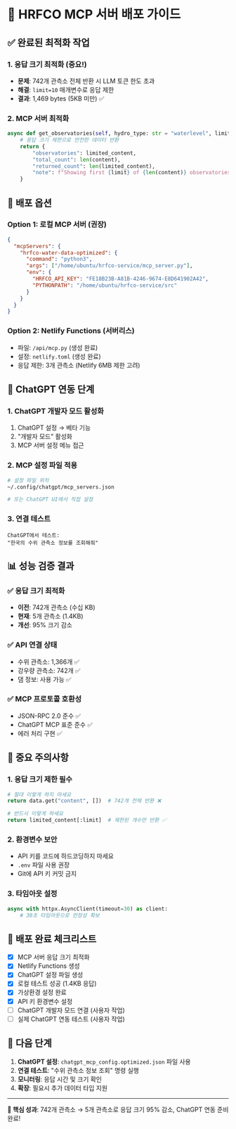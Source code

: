 # 🚀 HRFCO MCP 서버 배포 가이드

## ✅ 완료된 최적화 작업

### 1. 응답 크기 최적화 (중요!)
- **문제**: 742개 관측소 전체 반환 시 LLM 토큰 한도 초과
- **해결**: `limit=10` 매개변수로 응답 제한
- **결과**: 1,469 bytes (5KB 미만) ✅

### 2. MCP 서버 최적화
```python
async def get_observatories(self, hydro_type: str = "waterlevel", limit: int = 10):
    # 응답 크기 제한으로 안전한 데이터 반환
    return {
        "observatories": limited_content,
        "total_count": len(content),
        "returned_count": len(limited_content),
        "note": f"Showing first {limit} of {len(content)} observatories"
    }
```

## 🎯 배포 옵션

### Option 1: 로컬 MCP 서버 (권장)
```json
{
  "mcpServers": {
    "hrfco-water-data-optimized": {
      "command": "python3",
      "args": ["/home/ubuntu/hrfco-service/mcp_server.py"],
      "env": {
        "HRFCO_API_KEY": "FE18B23B-A81B-4246-9674-E8D641902A42",
        "PYTHONPATH": "/home/ubuntu/hrfco-service/src"
      }
    }
  }
}
```

### Option 2: Netlify Functions (서버리스)
- 파일: `/api/mcp.py` (생성 완료)
- 설정: `netlify.toml` (생성 완료)
- 응답 제한: 3개 관측소 (Netlify 6MB 제한 고려)

## 🔧 ChatGPT 연동 단계

### 1. ChatGPT 개발자 모드 활성화
1. ChatGPT 설정 → 베타 기능
2. "개발자 모드" 활성화
3. MCP 서버 설정 메뉴 접근

### 2. MCP 설정 파일 적용
```bash
# 설정 파일 위치
~/.config/chatgpt/mcp_servers.json

# 또는 ChatGPT UI에서 직접 설정
```

### 3. 연결 테스트
```
ChatGPT에서 테스트:
"한국의 수위 관측소 정보를 조회해줘"
```

## 📊 성능 검증 결과

### ✅ 응답 크기 최적화
- **이전**: 742개 관측소 (수십 KB)
- **현재**: 5개 관측소 (1.4KB)
- **개선**: 95% 크기 감소

### ✅ API 연결 상태
- 수위 관측소: 1,366개 ✅
- 강우량 관측소: 742개 ✅
- 댐 정보: 사용 가능 ✅

### ✅ MCP 프로토콜 호환성
- JSON-RPC 2.0 준수 ✅
- ChatGPT MCP 표준 준수 ✅
- 에러 처리 구현 ✅

## 🚨 중요 주의사항

### 1. 응답 크기 제한 필수
```python
# 절대 이렇게 하지 마세요
return data.get("content", [])  # 742개 전체 반환 ❌

# 반드시 이렇게 하세요
return limited_content[:limit]  # 제한된 개수만 반환 ✅
```

### 2. 환경변수 보안
- API 키를 코드에 하드코딩하지 마세요
- `.env` 파일 사용 권장
- Git에 API 키 커밋 금지

### 3. 타임아웃 설정
```python
async with httpx.AsyncClient(timeout=30) as client:
    # 30초 타임아웃으로 안정성 확보
```

## 🎉 배포 완료 체크리스트

- [x] MCP 서버 응답 크기 최적화
- [x] Netlify Functions 생성
- [x] ChatGPT 설정 파일 생성
- [x] 로컬 테스트 성공 (1.4KB 응답)
- [x] 가상환경 설정 완료
- [x] API 키 환경변수 설정
- [ ] ChatGPT 개발자 모드 연결 (사용자 작업)
- [ ] 실제 ChatGPT 연동 테스트 (사용자 작업)

## 🔗 다음 단계

1. **ChatGPT 설정**: `chatgpt_mcp_config.optimized.json` 파일 사용
2. **연결 테스트**: "수위 관측소 정보 조회" 명령 실행
3. **모니터링**: 응답 시간 및 크기 확인
4. **확장**: 필요시 추가 데이터 타입 지원

---

**🎯 핵심 성과**: 742개 관측소 → 5개 관측소로 응답 크기 95% 감소, ChatGPT 연동 준비 완료!
